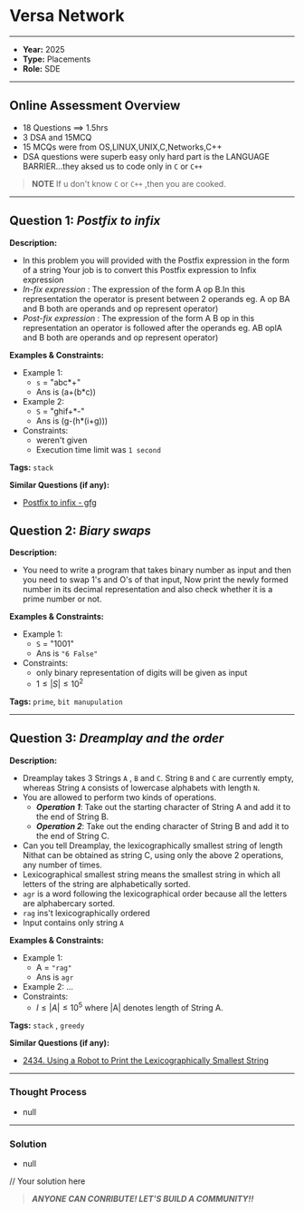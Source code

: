 # Versa Network

---

- **Year:** 2025 
- **Type:** Placements
- **Role:** SDE
---

## Online Assessment Overview  

- 18 Questions ==> 1.5hrs
- 3 DSA and 15MCQ
- 15 MCQs were from OS,LINUX,UNIX,C,Networks,C++
- DSA questions were superb easy only hard part is the LANGUAGE BARRIER...they aksed us to code only in `C` or `C++`

> **NOTE** If u don't know   `C` or `C++` ,then you are cooked.

---

## Question 1: *Postfix to infix*  
**Description:**  
- In this problem you will provided with the Postfix expression in the form of a string Your job is to convert this Postfix expression to Infix expression
- *In-fix expression* : The expression of the form A op B.In this representation the operator is present between 2 operands eg. A op BA and B both are operands and op represent operator)
- *Post-fix expression* : The expression of the form A B op in this representation an operator is followed after the operands eg. AB oplA and B both are operands and op represent operator)

**Examples & Constraints:**  
- Example 1:
  - `s` = "abc*+"
  - Ans is (a+(b*c))
- Example 2:
  - `S` = "ghif+*-"
  - Ans is (g-(h*(i+g)))
- Constraints:
  - weren't given
  - Execution time limit was `1 second`  

**Tags:**  `stack`

**Similar Questions (if any):**  
- [Postfix to infix - gfg](https://www.geeksforgeeks.org/problems/postfix-to-infix-conversion/1)
  

## Question 2: *Biary swaps*  
**Description:**  
- You need to write a program that takes binary number as input and then you need to swap 1's and O's of that input, Now print the newly formed number in its decimal representation and also check whether it is a prime number or not.

**Examples & Constraints:**  
- Example 1:
  - `S` = "1001"
  - Ans is `"6 False"` 
- Constraints:
  - only binary representation of digits will be given as input
  - $1 \leq |S| \leq 10^2$

**Tags:**  `prime`, `bit manupulation`


---

## Question 3: *Dreamplay and the order*  
**Description:**  
- Dreamplay takes $3$ Strings `A` , `B` and `C`. String `B` and `C` are currently empty, whereas String `A` consists of lowercase alphabets with length `N`.
- You are allowed to perform two kinds of operations.
  - ***Operation 1***: Take out the starting character of String A and add it to the end of String B.
  - ***Operation 2***: Take out the ending character of String B and add it to the end of String C.
- Can you tell Dreamplay, the lexicographically smallest string of length Nithat can be obtained as string C, using only the above 2 operations, any number of times.
- Lexicographical smallest string means the smallest string in which all letters of the string are alphabetically sorted.
- `agr` is a word following the lexicographical order because all the letters are alphabercary sorted.
- `rag` ins't lexicographically ordered
- Input contains only string `A`

**Examples & Constraints:**  
- Example 1:
  -  A = `"rag"`
  -  Ans is `agr`
- Example 2: ...  
- Constraints:
  - $I \leq |A| \leq 10^5$    where |A| denotes length of String A.

**Tags:**  `stack` , `greedy`

**Similar Questions (if any):**  
- [2434. Using a Robot to Print the Lexicographically Smallest String](https://leetcode.com/problems/using-a-robot-to-print-the-lexicographically-smallest-string/description/)  


---

### Thought Process  

- null

---

### Solution  

- null 


// Your solution here
> ***ANYONE CAN CONRIBUTE! LET'S BUILD A COMMUNITY!!***
